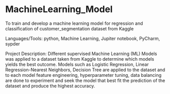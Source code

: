 # MachineLearning_Model
To train and develop a machine learning model for regression and classification of customer_segmentation dataset from Kaggle


Languages/Tools: python, Machine Learning, Jupiter notebook, PyCharm, sypder 

Project Description: Different supervised Machine Learning (ML) Models was applied to a dataset taken from Kaggle to determine which models yields the best outcome. Models such as Logistic Regression, Linear Regression-Nearest Neighbors, Decision Tree are applied to the dataset and to each model feature engineering, hyperparameter tuning, data balancing are done to experiment and seek the model that best fit the prediction of the dataset and produce the highest accuracy. 
